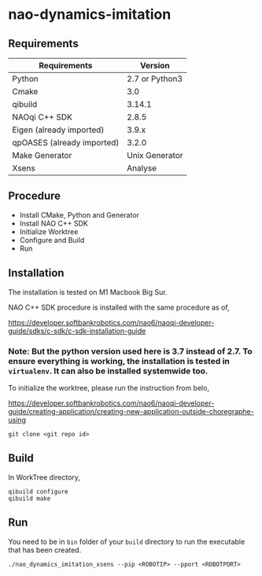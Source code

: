 # nao-dynamics-imitation

## Requirements

Requirements  | Version
------------- | -------------
Python  | 2.7 or Python3
Cmake  | 3.0
qibuild | 3.14.1
NAOqi C++ SDK | 2.8.5
Eigen (already imported) | 3.9.x
qpOASES (already imported) | 3.2.0
Make Generator | Unix Generator
Xsens | Analyse


## Procedure


* Install CMake, Python and Generator
* Install NAO C++ SDK   
* Initialize Worktree
* Configure and Build
* Run


## Installation

The installation is tested on M1 Macbook Big Sur.

NAO C++ SDK procedure is installed with the same procedure as of,

https://developer.softbankrobotics.com/nao6/naoqi-developer-guide/sdks/c-sdk/c-sdk-installation-guide

### Note: But the python version used here is 3.7 instead of 2.7. To ensure everything is working, the installation is tested in ```virtualenv```. It can also be installed systemwide too.

To initialize the worktree, please run the instruction from belo,

https://developer.softbankrobotics.com/nao6/naoqi-developer-guide/creating-application/creating-new-application-outside-choregraphe-using

```
git clone <git repo id>
```

## Build

In WorkTree directory,

```
qibuild configure
qibuild make
```

## Run

You need to be in ```bin``` folder of your ```build``` directory to run the executable that has been created.

```
./nao_dynamics_imitation_xsens --pip <ROBOTIP> --pport <ROBOTPORT>
```
